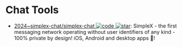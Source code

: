 # Chat Tools

- [2024~simplex-chat/simplex-chat ![code](https://ng-tech.icu/assets/code.svg) ![star](https://img.shields.io/github/stars/simplex-chat/simplex-chat)](https://github.com/simplex-chat/simplex-chat): SimpleX - the first messaging network operating without user identifiers of any kind - 100% private by design! iOS, Android and desktop apps 📱!
